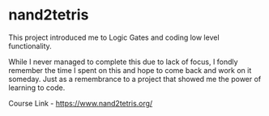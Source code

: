 # nand2tetris
This project introduced me to Logic Gates and coding low level functionality. 

While I never managed to complete this due to lack of focus, I fondly remember the time I spent on this and hope to come back and work on it someday.
Just as a remembrance to a project that showed me the power of learning to code.

Course Link - https://www.nand2tetris.org/
